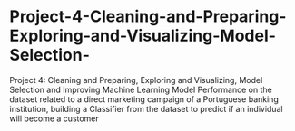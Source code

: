 # Project-4-Cleaning-and-Preparing-Exploring-and-Visualizing-Model-Selection-
Project 4: Cleaning and Preparing, Exploring and Visualizing, Model Selection and Improving Machine Learning Model Performance on the dataset related to a direct marketing campaign of a Portuguese banking institution, building a Classifier from the dataset to predict if an individual will become a customer
